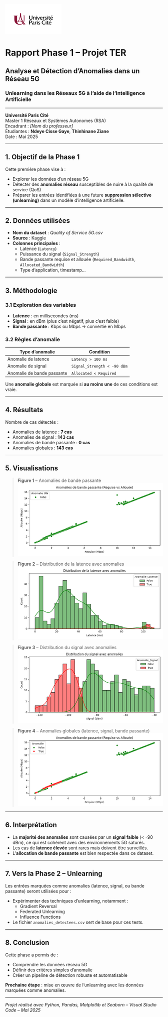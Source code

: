 <p align="left">
  <img src="./graphs/logo.png" alt="Logo Université Paris Cité" width="180"/>
</p>

# Rapport Phase 1 – Projet TER  
## Analyse et Détection d’Anomalies dans un Réseau 5G  
### Unlearning dans les Réseaux 5G à l’aide de l’Intelligence Artificielle  

---

**Université Paris Cité**  
Master 1 Réseaux et Systèmes Autonomes (RSA)  
Encadrant : *[Nom du professeur]*  
Étudiantes : **Ndeye Cisse Gaye**, **Thinhinane Ziane**  
Date : Mai 2025


---

## 1. Objectif de la Phase 1

Cette première phase vise à :
- Explorer les données d’un réseau 5G
- Détecter des **anomalies réseau** susceptibles de nuire à la qualité de service (QoS)
- Préparer les entrées identifiées à une future **suppression sélective (unlearning)** dans un modèle d’intelligence artificielle.

---

## 2. Données utilisées

- **Nom du dataset** : *Quality of Service 5G.csv*  
- **Source** : Kaggle  
- **Colonnes principales** :
  - Latence (`Latency`)
  - Puissance du signal (`Signal_Strength`)
  - Bande passante requise et allouée (`Required_Bandwidth`, `Allocated_Bandwidth`)
  - Type d’application, timestamp...

---

## 3. Méthodologie

### 3.1 Exploration des variables
- **Latence** : en millisecondes (ms)
- **Signal** : en dBm (plus c’est négatif, plus c’est faible)
- **Bande passante** : Kbps ou Mbps → convertie en Mbps

### 3.2 Règles d’anomalie
| Type d’anomalie        | Condition                          |
|------------------------|------------------------------------|
| Anomalie de latence    | `Latency > 100 ms`                 |
| Anomalie de signal     | `Signal_Strength < -90 dBm`        |
| Anomalie de bande passante | `Allocated < Required`      |

Une **anomalie globale** est marquée si **au moins une** de ces conditions est vraie.

---

## 4. Résultats

Nombre de cas détectés :

- Anomalies de latence : **7 cas**
- Anomalies de signal : **143 cas**
- Anomalies de bande passante : **0 cas**
- Anomalies globales : **143 cas**

---

## 5. Visualisations

> **Figure 1** – Anomalies de bande passante  
> ![Texte alternatif](./graphs/anomalie_bw_seule.png)

> **Figure 2** – Distribution de la latence avec anomalies  
> ![Texte alternatif](./graphs/anomalie_latence.png)

> **Figure 3** – Distribution du signal avec anomalies  
> ![Texte alternatif](./graphs/anomalie_signal.png)

> **Figure 4** – Anomalies globales (latence, signal, bande passante)  
> ![Texte alternatif](./graphs/anomalie_bw.png)

---

## 6. Interprétation

- La **majorité des anomalies** sont causées par un **signal faible** (< -90 dBm), ce qui est cohérent avec des environnements 5G saturés.
- Les cas de **latence élevée** sont rares mais doivent être surveillés.
- L’**allocation de bande passante** est bien respectée dans ce dataset.

---

## 7. Vers la Phase 2 – Unlearning

Les entrées marquées comme anomalies (latence, signal, ou bande passante) seront utilisées pour :
- Expérimenter des techniques d’unlearning, notamment :
  - Gradient Reversal
  - Federated Unlearning
  - Influence Functions
- Le fichier `anomalies_detectees.csv` sert de base pour ces tests.

---

## 8. Conclusion

Cette phase a permis de :
- Comprendre les données réseau 5G
- Définir des critères simples d’anomalie
- Créer un pipeline de détection robuste et automatisable

**Prochaine étape** : mise en œuvre de l’unlearning avec les données marquées comme anomalies.

---

*Projet réalisé avec Python, Pandas, Matplotlib et Seaborn – Visual Studio Code – Mai 2025*
